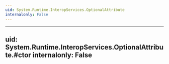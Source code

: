 ```yaml
---
uid: System.Runtime.InteropServices.OptionalAttribute
internalonly: False
---
```


---
uid: System.Runtime.InteropServices.OptionalAttribute.#ctor
internalonly: False
---

